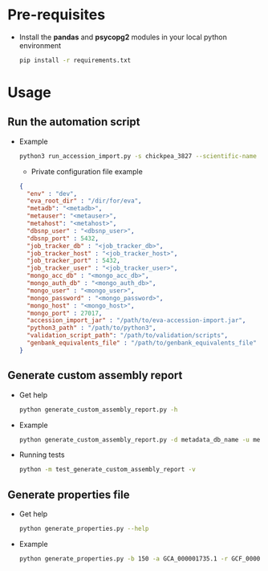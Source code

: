 # Pre-requisites
* Install the **pandas** and **psycopg2** modules in your local python environment
    ```bash
    pip install -r requirements.txt
    ```
# Usage
## Run the automation script
* Example
    ```bash
    python3 run_accession_import.py -s chickpea_3827 --scientific-name cicer_arietinum -a GCA_000331145.1 -b 146 -l -n ASM33114v1 -p /path/to/private-dev-config.json
    ```
    * Private configuration file example
    ```json
    {
      "env" : "dev",
      "eva_root_dir" : "/dir/for/eva",
      "metadb": "<metadb>",
      "metauser": "<metauser>",
      "metahost": "<metahost>",
      "dbsnp_user" : "<dbsnp_user>",
      "dbsnp_port" : 5432,
      "job_tracker_db" : "<job_tracker_db>",  
      "job_tracker_host" : "<job_tracker_host>",  
      "job_tracker_port" : 5432,
      "job_tracker_user" : "<job_tracker_user>",  
      "mongo_acc_db" : "<mongo_acc_db>",
      "mongo_auth_db" : "<mongo_auth_db>",
      "mongo_user" : "<mongo_user>",
      "mongo_password" : "<mongo_password>",
      "mongo_host" : "<mongo_host>",
      "mongo_port" : 27017,
      "accession_import_jar" : "/path/to/eva-accession-import.jar",
      "python3_path" : "/path/to/python3",
      "validation_script_path": "/path/to/validation/scripts",
      "genbank_equivalents_file" : "/path/to/genbank_equivalents_file"
    }
    ```
## Generate custom assembly report
* Get help
    ```bash 
    python generate_custom_assembly_report.py -h
    ```
* Example
    ```bash
    python generate_custom_assembly_report.py -d metadata_db_name -u metadata_db_user -h metadata_db_host -s bony_fish_7950 -a GCF_000966335.1 -g "/path/to/identical_genbank_refseq_4snp_assembly_report.txt"
    ```
* Running tests
    ```bash
    python -m test_generate_custom_assembly_report -v
    ```

## Generate properties file
* Get help
    ```bash
    python generate_properties.py --help
    ```
* Example
    ```bash
    python generate_properties.py -b 150 -a GCA_000001735.1 -r GCF_000001735.3_TAIR10_assembly_report_CUSTOM.txt  -f /path/to/fasta.fa  -d meadata_db_name -u metadata_db_user -h metadata_db_host   -H job_tracker_host -D job_tracker_db  --mongo-acc-db mongo_accessioning_db --mongo-auth-db mongo_auth_db --mongo-user mongo_user --mongo-password mongo_password  --mongo-host mongo_host --mongo-port mongo_port -s arabidopsis_3702
    ```
